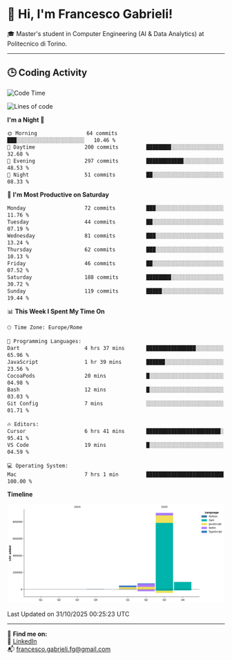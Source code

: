 # 👋 Hi, I'm Francesco Gabrieli!

🎓 Master's student in Computer Engineering (AI & Data Analytics) at Politecnico di Torino.  

---

## 🕒 Coding Activity

<!--START_SECTION:waka-->
![Code Time](http://img.shields.io/badge/Code%20Time-164%20hrs%2043%20mins-blue)

![Lines of code](https://img.shields.io/badge/From%20Hello%20World%20I%27ve%20Written-1.1%20million%20lines%20of%20code-blue)

**I'm a Night 🦉** 

```text
🌞 Morning                64 commits          ███░░░░░░░░░░░░░░░░░░░░░░   10.46 % 
🌆 Daytime                200 commits         ████████░░░░░░░░░░░░░░░░░   32.68 % 
🌃 Evening                297 commits         ████████████░░░░░░░░░░░░░   48.53 % 
🌙 Night                  51 commits          ██░░░░░░░░░░░░░░░░░░░░░░░   08.33 % 
```
📅 **I'm Most Productive on Saturday** 

```text
Monday                   72 commits          ███░░░░░░░░░░░░░░░░░░░░░░   11.76 % 
Tuesday                  44 commits          ██░░░░░░░░░░░░░░░░░░░░░░░   07.19 % 
Wednesday                81 commits          ███░░░░░░░░░░░░░░░░░░░░░░   13.24 % 
Thursday                 62 commits          ███░░░░░░░░░░░░░░░░░░░░░░   10.13 % 
Friday                   46 commits          ██░░░░░░░░░░░░░░░░░░░░░░░   07.52 % 
Saturday                 188 commits         ████████░░░░░░░░░░░░░░░░░   30.72 % 
Sunday                   119 commits         █████░░░░░░░░░░░░░░░░░░░░   19.44 % 
```


📊 **This Week I Spent My Time On** 

```text
🕑︎ Time Zone: Europe/Rome

💬 Programming Languages: 
Dart                     4 hrs 37 mins       ████████████████░░░░░░░░░   65.96 % 
JavaScript               1 hr 39 mins        ██████░░░░░░░░░░░░░░░░░░░   23.56 % 
CocoaPods                20 mins             █░░░░░░░░░░░░░░░░░░░░░░░░   04.98 % 
Bash                     12 mins             █░░░░░░░░░░░░░░░░░░░░░░░░   03.03 % 
Git Config               7 mins              ░░░░░░░░░░░░░░░░░░░░░░░░░   01.71 % 

🔥 Editors: 
Cursor                   6 hrs 41 mins       ████████████████████████░   95.41 % 
VS Code                  19 mins             █░░░░░░░░░░░░░░░░░░░░░░░░   04.59 % 

💻 Operating System: 
Mac                      7 hrs 1 min         █████████████████████████   100.00 % 
```

**Timeline**

![Lines of Code chart](https://raw.githubusercontent.com/francescogabrieli/francescogabrieli/main/assets/bar_graph.png)


 Last Updated on 31/10/2025 00:25:23 UTC
<!--END_SECTION:waka-->


---



🔗 **Find me on:**  
💼 [LinkedIn](https://www.linkedin.com/in/francesco-gabrieli)  
📬 francesco.gabrieli.fg@gmail.com  



